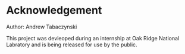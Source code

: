 # Acknowledgement
Author: Andrew Tabaczynski

This project was devleoped during an internship at Oak Ridge National Labratory and is being released for use by the public.

